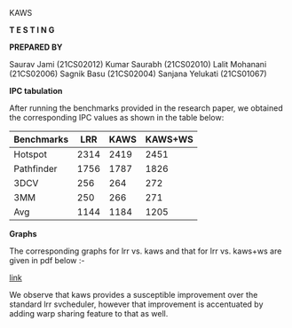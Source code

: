 KAWS 

**T E S T I N G**

**PREPARED BY**

Saurav Jami (21CS02012) Kumar Saurabh (21CS02010) Lalit Mohanani (21CS02006) Sagnik Basu (21CS02004) Sanjana Yelukati (21CS01067)

**IPC tabulation**

After running the benchmarks provided in the research paper, we obtained the corresponding IPC values as shown in the table below: 



|Benchmarks|LRR|KAWS|KAWS+WS|
| - | - | - | - |
|Hotspot|2314|2419|2451|
|Pathfinder|1756|1787|1826|
|3DCV|256|264|272|
|3MM|250|266|271|
|Avg|1144|1184|1205|

**Graphs**

The corresponding graphs for lrr vs. kaws and that for lrr vs. kaws+ws are given in pdf below :-   

[link](report.pdf)

We observe that kaws provides a susceptible improvement over the standard lrr svcheduler, however that improvement is accentuated by adding warp sharing feature to that as well.
